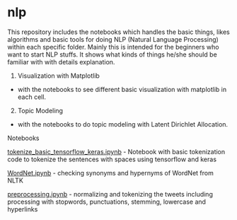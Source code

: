 # nlp

This repository includes the notebooks which handles the basic things, likes algorithms and basic tools for doing NLP (Natural Language Processing) within each specific folder.
Mainly this is intended for the beginners who want to start NLP stuffs. It shows what kinds of things he/she should be familiar with with details explanation.

1. Visualization with Matplotlib
  - with the notebooks to see different basic visualization with matplotlib in each cell.

2. Topic Modeling
  - with the notebooks to do topic modeling with Latent Dirichlet Allocation.
  
  
Notebooks

[tokenize_basic_tensorflow_keras.ipynb](tokenize_basic_tensorflow_keras.ipynb) - Notebook with basic tokenization code to tokenize the sentences with spaces using tensorflow and keras

[WordNet.ipynb](WordNet.ipynb) - checking synonyms and hypernyms of WordNet from NLTK

[preprocessing.ipynb](preprocessing.ipynb) - normalizing and tokenizing the tweets including processing with stopwords, punctuations, stemming, lowercase and hyperlinks
